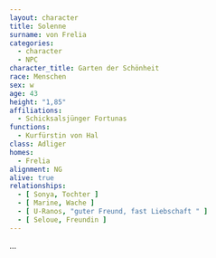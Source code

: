 ```yaml
---
layout: character
title: Solenne
surname: von Frelia
categories:
  - character
  - NPC
character_title: Garten der Schönheit
race: Menschen
sex: w
age: 43
height: "1,85"
affiliations:
  - Schicksalsjünger Fortunas
functions:
  - Kurfürstin von Hal
class: Adliger
homes:
  - Frelia
alignment: NG
alive: true
relationships:
  - [ Sonya, Tochter ]
  - [ Marine, Wache ]
  - [ U-Ranos, "guter Freund, fast Liebschaft " ]
  - [ Seloue, Freundin ]
---
```


...